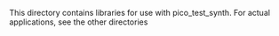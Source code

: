 
This directory contains libraries for use with pico_test_synth.
For actual applications, see the other directories
